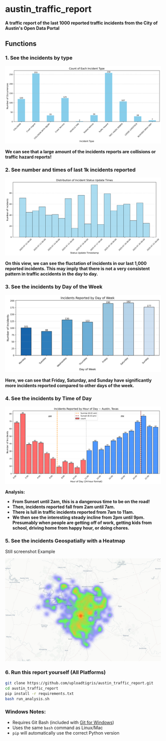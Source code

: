 # austin_traffic_report
**A traffic report of the last 1000 reported traffic incidents from the City of Austin's Open Data Portal**

## Functions

### 1. See the incidents by type

![](example_images/austin_incidents_by_type.png)

**We can see that a large amount of the incidents reports are collisions or traffic hazard reports!**

### 2. See number and times of last 1k incidents reported

![](example_images/austin_incidents_by_update_times.png)

**On this view, we can see the fluctation of incidents in our last 1,000 reported incidents. This may imply that there is not a very consistent pattern in traffic accidents in the day to day.**

### 3.  See the incidents by Day of the Week

![](example_images/austin_incidents_by_weekday.png)

**Here, we can see that Friday, Saturday, and Sunday have significantly more incidents reported compared to other days of the week.**

### 4. See the incidents by Time of Day

![](example_images/austin_incidents_by_hour.png)

**Analysis:**

- **From Sunset until 2am, this is a dangerous time to be on the road!**
- **Then, incidents reported fall from 2am until 7am.**
- **There is lull in traffic incidents reported from 7am to 11am.**
- **We then see the interesting steady incline from 2pm until 9pm. Presumably when people are getting off of work, getting kids from school, driving home from happy hour, or doing chores.**

### 5. See the incidents Geospatially with a Heatmap

Still screenshot Example

![](example_images/austin_incidents_heatmap.png)

### 6. Run this report yourself (All Platforms)

```bash
git clone https://github.com/uploadtigris/austin_traffic_report.git
cd austin_traffic_report
pip install -r requirements.txt
bash run_analysis.sh
```

### Windows Notes:
- Requires Git Bash (included with [Git for Windows](https://gitforwindows.org/))
- Uses the same `bash` command as Linux/Mac
- `pip` will automatically use the correct Python version



